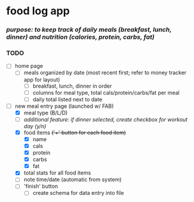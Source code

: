 # food log app
### *purpose: to keep track of daily meals (breakfast, lunch, dinner) and nutrition (calories, protein, carbs, fat)*

### TODO
- [ ] home page
  - [ ] meals organized by date (most recent first; refer to money tracker app for layout)
    - [ ] breakfast, lunch, dinner in order
    - [ ] columns for meal type, total cals/protein/carbs/fat per meal
    - [ ] daily total listed next to date
- [ ] new meal entry page (launched w/ FAB)
  - [x] meal type (B/L/D)
  - [ ] *additional feature: if dinner selected, create checkbox for workout day (y/n)*
  - [x] food items ~~('+' button for each food item)~~
    - [x] name
    - [x] cals
    - [x] protein
    - [x] carbs
    - [x] fat
  - [x] total stats for all food items
  - [ ] note time/date (automatic from system)
  - [ ] 'finish' button
    - [ ] create schema for data entry into file

